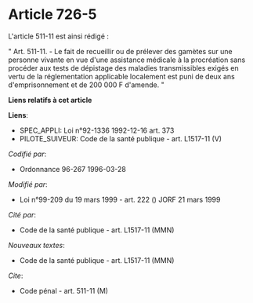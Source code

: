 # Article 726-5

L'article 511-11 est ainsi rédigé :

" Art. 511-11. - Le fait de recueillir ou de prélever des gamètes sur une personne vivante en vue d'une assistance médicale à
la procréation sans procéder aux tests de dépistage des maladies transmissibles exigés en vertu de la réglementation
applicable localement est puni de deux ans d'emprisonnement et de 200 000 F d'amende. "

**Liens relatifs à cet article**

**Liens**:

  - SPEC_APPLI: Loi n°92-1336 1992-12-16 art. 373
  - PILOTE_SUIVEUR: Code de la santé publique - art. L1517-11 (V)

_Codifié par_:

  - Ordonnance 96-267 1996-03-28

_Modifié par_:

  - Loi n°99-209 du 19 mars 1999 - art. 222 () JORF 21 mars 1999

_Cité par_:

  - Code de la santé publique - art. L1517-11 (MMN)

_Nouveaux textes_:

  - Code de la santé publique - art. L1517-11 (MMN)

_Cite_:

  - Code pénal - art. 511-11 (M)
